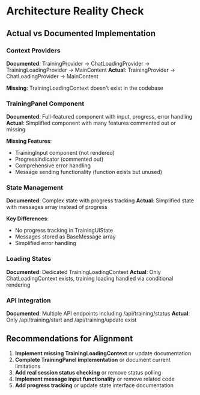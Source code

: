 # Architecture Reality Check

## Actual vs Documented Implementation

### Context Providers
**Documented**: TrainingProvider → ChatLoadingProvider → TrainingLoadingProvider → MainContent
**Actual**: TrainingProvider → ChatLoadingProvider → MainContent

**Missing**: TrainingLoadingContext doesn't exist in the codebase

### TrainingPanel Component
**Documented**: Full-featured component with input, progress, error handling
**Actual**: Simplified component with many features commented out or missing

**Missing Features**:
- TrainingInput component (not rendered)
- ProgressIndicator (commented out)
- Comprehensive error handling
- Message sending functionality (function exists but unused)

### State Management
**Documented**: Complex state with progress tracking
**Actual**: Simplified state with messages array instead of progress

**Key Differences**:
- No progress tracking in TrainingUIState
- Messages stored as BaseMessage array
- Simplified error handling

### Loading States
**Documented**: Dedicated TrainingLoadingContext
**Actual**: Only ChatLoadingContext exists, training loading handled via conditional rendering

### API Integration
**Documented**: Multiple API endpoints including /api/training/status
**Actual**: Only /api/training/start and /api/training/update exist

## Recommendations for Alignment

1. **Implement missing TrainingLoadingContext** or update documentation
2. **Complete TrainingPanel implementation** or document current limitations
3. **Add real session status checking** or remove status polling
4. **Implement message input functionality** or remove related code
5. **Add progress tracking** or update state interface documentation